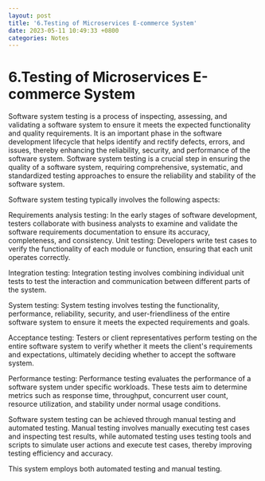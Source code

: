 ```yaml
---
layout: post
title: '6.Testing of Microservices E-commerce System'
date: 2023-05-11 10:49:33 +0800
categories: Notes
---
```


# 6.Testing of Microservices E-commerce System

Software system testing is a process of inspecting, assessing, and validating a software system to ensure it meets the expected functionality and quality requirements. It is an important phase in the software development lifecycle that helps identify and rectify defects, errors, and issues, thereby enhancing the reliability, security, and performance of the software system. Software system testing is a crucial step in ensuring the quality of a software system, requiring comprehensive, systematic, and standardized testing approaches to ensure the reliability and stability of the software system.

Software system testing typically involves the following aspects:

Requirements analysis testing: In the early stages of software development, testers collaborate with business analysts to examine and validate the software requirements documentation to ensure its accuracy, completeness, and consistency.
Unit testing: Developers write test cases to verify the functionality of each module or function, ensuring that each unit operates correctly.

Integration testing: Integration testing involves combining individual unit tests to test the interaction and communication between different parts of the system.

System testing: System testing involves testing the functionality, performance, reliability, security, and user-friendliness of the entire software system to ensure it meets the expected requirements and goals.

Acceptance testing: Testers or client representatives perform testing on the entire software system to verify whether it meets the client's requirements and expectations, ultimately deciding whether to accept the software system.

Performance testing: Performance testing evaluates the performance of a software system under specific workloads. These tests aim to determine metrics such as response time, throughput, concurrent user count, resource utilization, and stability under normal usage conditions.

Software system testing can be achieved through manual testing and automated testing. Manual testing involves manually executing test cases and inspecting test results, while automated testing uses testing tools and scripts to simulate user actions and execute test cases, thereby improving testing efficiency and accuracy.

This system employs both automated testing and manual testing.
